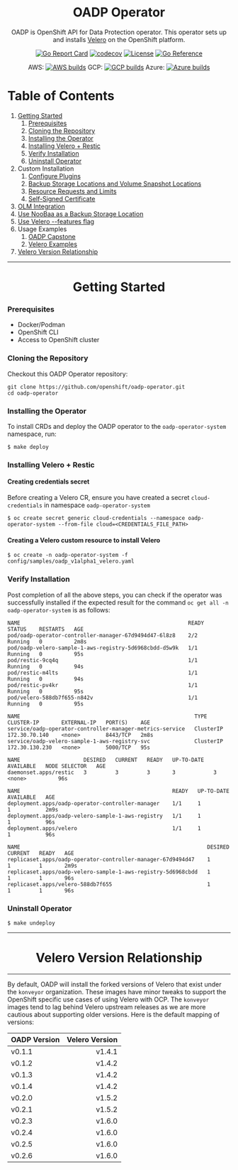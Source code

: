 <div align="center">
  <h1> OADP Operator </h1>
  <p>  OADP is OpenShift API for Data Protection operator. This operator sets up and 
installs <a href="https://velero.io/">Velero</a> on the OpenShift platform.</p>

  [![Go Report Card](https://goreportcard.com/badge/github.com/openshift/oadp-operator)](https://goreportcard.com/report/github.com/openshift/oadp-operator) [![codecov](https://codecov.io/gh/openshift/oadp-operator/branch/master/graph/badge.svg?token=qLM0hAzjpD)](https://codecov.io/gh/openshift/oadp-operator) [![License](https://img.shields.io/:license-apache-blue.svg)](https://www.apache.org/licenses/LICENSE-2.0.html) [![Go Reference](https://pkg.go.dev/badge/github.com/openshift/oadp-operator.svg)](https://pkg.go.dev/github.com/openshift/oadp-operator)

  AWS: [![AWS builds](https://prow.ci.openshift.org/badge.svg?jobs=periodic-ci-openshift-oadp-operator-master-operator-e2e-aws-periodic-slack)](https://prow.ci.openshift.org/job-history/gs/origin-ci-test/logs/periodic-ci-openshift-oadp-operator-master-operator-e2e-aws-periodic-slack)
  GCP: [![GCP builds](https://prow.ci.openshift.org/badge.svg?jobs=periodic-ci-openshift-oadp-operator-master-operator-e2e-gcp-periodic-slack)](https://prow.ci.openshift.org/job-history/gs/origin-ci-test/logs/periodic-ci-openshift-oadp-operator-master-operator-e2e-gcp-periodic-slack)
  Azure: [![Azure builds](https://prow.ci.openshift.org/badge.svg?jobs=periodic-ci-openshift-oadp-operator-master-operator-e2e-azure-periodic-slack)](https://prow.ci.openshift.org/job-history/gs/origin-ci-test/logs/periodic-ci-openshift-oadp-operator-master-operator-e2e-azure-periodic-slack)
</div>

# Table of Contents

1. [Getting Started](#get-started)
    1. [Prerequisites](#prerequisites)
    2. [Cloning the Repository](#clone-repo)
    3. [Installing the Operator](#operator-install)
    4. [Installing Velero + Restic](#velero-restic-install)
    5. [Verify Installation](#verify-install)
    6. [Uninstall Operator](#uninstall)
2. Custom Installation
    1. [Configure Plugins](docs/plugins.md)
    2. [Backup Storage Locations and Volume Snapshot Locations](docs/bsl_and_vsl.md)
    3. [Resource Requests and Limits](docs/resource_req_limits.md)
    4. [Self-Signed Certificate](docs/self_signed_certs.md)
3. [OLM Integration](docs/olm.md)
4. [Use NooBaa as a Backup Storage Location](docs/noobaa/install_oadp_noobaa.md) 
5. [Use Velero --features flag](docs/features_flag.md)
6. Usage Examples
    1. [OADP Capstone](https://github.com/konveyor/oadp-capstone)
    2. [Velero Examples](https://github.com/konveyor/velero-examples)
7. [Velero Version Relationship](#version)


<hr style="height:1px;border:none;color:#333;">

<h1 align="center">Getting Started<a id="get-started"></a></h1>

### Prerequisites <a id="prerequisites"></a> 

- Docker/Podman  
- OpenShift CLI  
- Access to OpenShift cluster  

### Cloning the Repository <a id="clone-repo"></a>

Checkout this OADP Operator repository:

```
git clone https://github.com/openshift/oadp-operator.git
cd oadp-operator
```

### Installing the Operator <a id="operator-install"></a>

To install CRDs and deploy the OADP operator to the `oadp-operator-system`
 namespace, run:
```
$ make deploy
```

### Installing Velero + Restic <a id="velero-restic-install"></a>

#### Creating credentials secret
Before creating a Velero CR, ensure you have created a secret
 `cloud-credentials` in namespace `oadp-operator-system`

 ```
$ oc create secret generic cloud-credentials --namespace oadp-operator-system --from-file cloud=<CREDENTIALS_FILE_PATH>
```

#### Creating a Velero custom resource to install Velero
```
$ oc create -n oadp-operator-system -f config/samples/oadp_v1alpha1_velero.yaml
```

### Verify Installation <a id="verify-install"></a>

Post completion of all the above steps, you can check if the 
operator was successfully installed if the expected result for the command 
`oc get all -n oadp-operator-system` is as follows:
```
NAME                                                     READY   STATUS    RESTARTS   AGE
pod/oadp-operator-controller-manager-67d9494d47-6l8z8    2/2     Running   0          2m8s
pod/oadp-velero-sample-1-aws-registry-5d6968cbdd-d5w9k   1/1     Running   0          95s
pod/restic-9cq4q                                         1/1     Running   0          94s
pod/restic-m4lts                                         1/1     Running   0          94s
pod/restic-pv4kr                                         1/1     Running   0          95s
pod/velero-588db7f655-n842v                              1/1     Running   0          95s

NAME                                                       TYPE        CLUSTER-IP       EXTERNAL-IP   PORT(S)    AGE
service/oadp-operator-controller-manager-metrics-service   ClusterIP   172.30.70.140    <none>        8443/TCP   2m8s
service/oadp-velero-sample-1-aws-registry-svc              ClusterIP   172.30.130.230   <none>        5000/TCP   95s

NAME                    DESIRED   CURRENT   READY   UP-TO-DATE   AVAILABLE   NODE SELECTOR   AGE
daemonset.apps/restic   3         3         3       3            3           <none>          96s

NAME                                                READY   UP-TO-DATE   AVAILABLE   AGE
deployment.apps/oadp-operator-controller-manager    1/1     1            1           2m9s
deployment.apps/oadp-velero-sample-1-aws-registry   1/1     1            1           96s
deployment.apps/velero                              1/1     1            1           96s

NAME                                                           DESIRED   CURRENT   READY   AGE
replicaset.apps/oadp-operator-controller-manager-67d9494d47    1         1         1       2m9s
replicaset.apps/oadp-velero-sample-1-aws-registry-5d6968cbdd   1         1         1       96s
replicaset.apps/velero-588db7f655                              1         1         1       96s
```

### Uninstall Operator <a id="uninstall"></a>

`$ make undeploy`

<hr style="height:1px;border:none;color:#333;">

<h1 align="center">Velero Version Relationship<a id="version"></a></h1>

<hr style="height:1px;border:none;color:#333;">

By default, OADP will install the forked versions of Velero that exist under the `konveyor` organization. These images have minor tweaks to support the OpenShift specific use cases of using Velero with OCP. The `konveyor` images tend to lag behind Velero upstream releases as we are more cautious about supporting older versions. Here is the default mapping of versions:

| OADP Version   | Velero Version |
| :------------- |   -----------: |
|  v0.1.1        | v1.4.1         |
|  v0.1.2        | v1.4.2         |
|  v0.1.3        | v1.4.2         |
|  v0.1.4        | v1.4.2         |
|  v0.2.0        | v1.5.2         |
|  v0.2.1        | v1.5.2         |
|  v0.2.3        | v1.6.0         |
|  v0.2.4        | v1.6.0         |
|  v0.2.5        | v1.6.0         |
|  v0.2.6        | v1.6.0         |

